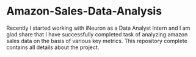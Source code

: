 # Amazon-Sales-Data-Analysis
Recently I started working with iNeuron as a Data Analyst Intern and I am glad share that I have successfully completed task of analyzing amazon sales data on the basis of various key metrics. This repository complete contains all details about the project. 
